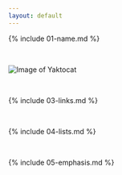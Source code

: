 ```yaml
---
layout: default
---
```


{% include 01-name.md %}


<br>

![Image of Yaktocat](https://octodex.github.com/images/yaktocat.png)

<br>


{% include 03-links.md %}

<br>

{% include 04-lists.md %}

<br>

{% include 05-emphasis.md %}


